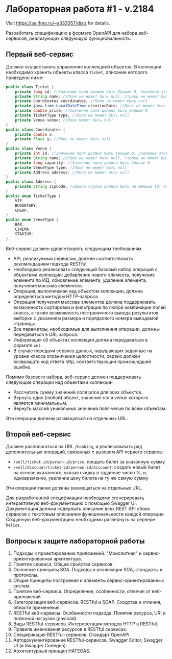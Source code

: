 # Лабораторная работа #1 - v.2184

Visit <https://se.ifmo.ru/~s333057/dist/> for details.

Разработать спецификацию в формате OpenAPI для набора веб-сервисов, реализующих следующую функциональность.

## Первый веб-сервис

Должен осуществлять управление коллекцией объектов. В коллекции необходимо хранить объекты класса `Ticket`, описание которого приведено ниже:

```java
public class Ticket {
    private long id; //Значение поля должно быть больше 0, Значение этого поля должно быть уникальным, Значение этого поля должно генерироваться автоматически
    private String name; //Поле не может быть null, Строка не может быть пустой
    private Coordinates coordinates; //Поле не может быть null
    private java.time.LocalDateTime creationDate; //Поле не может быть null, Значение этого поля должно генерироваться автоматически
    private double price; //Значение поля должно быть больше 0
    private TicketType type; //Поле не может быть null
    private Venue venue; //Поле может быть null
}
public class Coordinates {
    private double x;
    private Float y; //Поле не может быть null
}
public class Venue {
    private int id; //Значение поля должно быть больше 0, Значение этого поля должно быть уникальным, Значение этого поля должно генерироваться автоматически
    private String name; //Поле не может быть null, Строка не может быть пустой
    private long capacity; //Значение поля должно быть больше 0
    private VenueType type; //Поле не может быть null
    private Address address; //Поле не может быть null
}
public class Address {
    private String zipCode; //Длина строки должна быть не меньше 10, Поле не может быть null
}
public enum TicketType {
    VIP,
    BUDGETARY,
    CHEAP;
}
public enum VenueType {
    BAR,
    CINEMA,
    STADIUM;
}
```

Веб-сервис должен удовлетворять следующим требованиям

- API, реализуемый сервисом, должен соответствовать рекомендациям подхода RESTful.
- Необходимо реализовать следующий базовый набор операций с объектами коллекции: добавление нового элемента, получение элемента по ИД, обновление элемента, удаление элемента, получение массива элементов.
- Операция, выполняемая над объектом коллекции, должна определяться методом HTTP-запроса.
- Операция получения массива элементов должна поддерживать возможность сортировки и фильтрации по любой комбинации полей класса, а также возможность постраничного вывода результатов выборки с указанием размера и порядкового номера выводимой страницы.
- Все параметры, необходимые для выполнения операции, должны передаваться в URL запроса.
- Информация об объектах коллекции должна передаваться в формате `xml`.
- В случае передачи сервису данных, нарушающих заданные на уровне класса ограничения целостности, сервис должен возвращать код ответа http, соответствующий произошедшей ошибке.

Помимо базового набора, веб-сервис должен поддерживать следующие операции над объектами коллекции

- Рассчитать сумму значений поля price для всех объектов.
- Вернуть один (любой) объект, значение поля venue которого является минимальным.
- Вернуть массив уникальных значений поля venue по всем объектам.

Эти операции должны размещаться на отдельных URL.

## Второй веб-сервис

Должен располагаться на URL `/booking`, и реализовывать ряд дополнительных операций, связанных с вызовом API первого сервиса:

- `/sell/ticket-id/person-id/price`: продать билет за указанную сумму
- `/sell/discount/ticket-id/person-id/discount`: создать новый билет на основе указанного, указав скидку в заданное число %, и, одновременно, увеличив цену билета на ту же самую сумму

Эти операции также должны размещаться на отдельных URL.

Для разработанной спецификации необходимо сгенерировать интерактивную веб-документацию с помощью Swagger UI. Документация должна содержать описание всех REST API обоих сервисов с текстовым описанием функциональности каждой операции. Созданную веб-документацию необходимо развернуть на сервере `helios`.

## Вопросы к защите лабораторной работы

1. Подходы к проектированию приложений. "Монолитная" и сервис-ориентированная архитектура.
2. Понятие сервиса. Общие свойства сервисов.
3. Основные принципы SOA. Подходы к реализации SOA, стандарты и протоколы.
4. Общие принципы построения и элементы сервис-ориентированных систем.
5. Понятие веб-сервиса. Определение, особенности, отличия от веб-приложений.
6. Категоризация веб-сервисов. RESTful и SOAP. Сходства и отличия, области применения.
7. RESTful веб-сервисы. Особенности подхода. Понятия ресурса, URI и полезной нагрузки (payload).
8. Виды RESTful-сервисов. Интерпретация методов HTTP в RESTful.
9. Правила именования ресурсов в RESTful сервисах.
10. Спецификация RESTful-сервисов. Стандарт OpenAPI.
11. Автодокументирование RESTful-сервисов. Swagger Editor, Swagger UI (и Swagger Codegen).
12. Архитектурный принцип HATEOAS.
